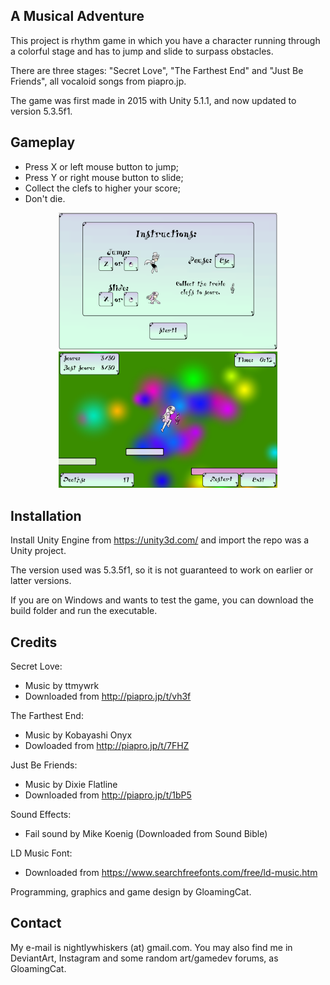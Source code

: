 ## A Musical Adventure

This project is rhythm game in which you have a character running through a colorful stage and has to jump and slide to surpass obstacles.

There are three stages: "Secret Love", "The Farthest End" and "Just Be Friends", all vocaloid songs from piapro.jp.

The game was first made in 2015 with Unity 5.1.1, and now updated to version 5.3.5f1.

## Gameplay

* Press X or left mouse button to jump;
* Press Y or right mouse button to slide;
* Collect the clefs to higher your score;
* Don't die.

<p align="center">
  <img src="https://github.com/GloamingCat/A-Musical-Adventure/blob/master/screenshots/instructions.png?raw=true" width="350"/>
  <img src="https://github.com/GloamingCat/A-Musical-Adventure/blob/master/screenshots/stage.png?raw=true" width="350"/>
</p>

## Installation

Install Unity Engine from https://unity3d.com/ and import the repo was a Unity project.

The version used was 5.3.5f1, so it is not guaranteed to work on earlier or latter versions.

If you are on Windows and wants to test the game, you can download the build folder and run the executable.

## Credits

Secret Love:
* Music by ttmywrk
* Downloaded from http://piapro.jp/t/vh3f

The Farthest End:
* Music by Kobayashi Onyx
* Dowloaded from http://piapro.jp/t/7FHZ

Just Be Friends: 
* Music by Dixie Flatline
* Downloaded from http://piapro.jp/t/1bP5

Sound Effects:
* Fail sound by Mike Koenig (Downloaded from Sound Bible)

LD Music Font:
* Downloaded from https://www.searchfreefonts.com/free/ld-music.htm

Programming, graphics and game design by GloamingCat.

## Contact

My e-mail is nightlywhiskers (at) gmail.com. You may also find me in DeviantArt, Instagram and some random art/gamedev forums, as GloamingCat.